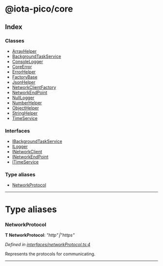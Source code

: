 


#  @iota-pico/core

## Index

### Classes

* [ArrayHelper](classes/arrayhelper.md)
* [BackgroundTaskService](classes/backgroundtaskservice.md)
* [ConsoleLogger](classes/consolelogger.md)
* [CoreError](classes/coreerror.md)
* [ErrorHelper](classes/errorhelper.md)
* [FactoryBase](classes/factorybase.md)
* [JsonHelper](classes/jsonhelper.md)
* [NetworkClientFactory](classes/networkclientfactory.md)
* [NetworkEndPoint](classes/networkendpoint.md)
* [NullLogger](classes/nulllogger.md)
* [NumberHelper](classes/numberhelper.md)
* [ObjectHelper](classes/objecthelper.md)
* [StringHelper](classes/stringhelper.md)
* [TimeService](classes/timeservice.md)


### Interfaces

* [IBackgroundTaskService](interfaces/ibackgroundtaskservice.md)
* [ILogger](interfaces/ilogger.md)
* [INetworkClient](interfaces/inetworkclient.md)
* [INetworkEndPoint](interfaces/inetworkendpoint.md)
* [ITimeService](interfaces/itimeservice.md)


### Type aliases

* [NetworkProtocol](#networkprotocol)



---
# Type aliases
<a id="networkprotocol"></a>

###  NetworkProtocol

**Τ NetworkProtocol**:  *"http"⎮"https"* 

*Defined in [interfaces/networkProtocol.ts:4](https://github.com/iotaeco/iota-pico-core/blob/165c7c3/src/interfaces/networkProtocol.ts#L4)*



Represents the protocols for communicating.




___


